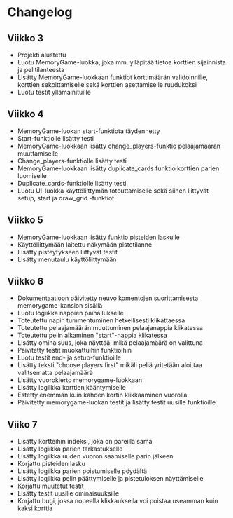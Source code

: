 # Changelog

## Viikko 3

- Projekti alustettu
- Luotu MemoryGame-luokka, joka mm. ylläpitää tietoa korttien sijainnista ja pelitilanteesta
- Lisätty MemoryGame-luokkaan funktiot korttimäärän validoinnille, korttien sekoittamiselle sekä korttien asettamiselle ruudukoksi
- Luotu testit yllämainituille

## Viikko 4

- MemoryGame-luokan start-funktiota täydennetty
- Start-funktiolle lisätty testi
- MemoryGame-luokkaan lisätty change_players-funktio pelaajamäärän muuttamiselle
- Change_players-funktiolle lisätty testi
- MemoryGame-luokkaan lisätty duplicate_cards funktio korttien parien luomiselle
- Duplicate_cards-funktiolle lisätty testi
- Luotu UI-luokka käyttöliittymän toteuttamiselle sekä siihen liittyvät setup, start ja draw_grid -funktiot

## Viikko 5

- MemoryGame-luokkaan lisätty funktio pisteiden laskulle
- Käyttöliittymään laitettu näkymään pistetilanne
- Lisätty pisteytykseen liittyvät testit
- Lisätty menutaulu käyttöliittymään

## Viikko 6

- Dokumentaatioon päivitetty neuvo komentojen suorittamisesta memorygame-kansion sisällä
- Luotu logiikka nappien painallukselle
- Toteutettu napin tummentuminen hetkellisesti klikattaessa
- Toteutettu pelaajamäärän muuttuminen pelaajanappia klikatessa
- Toteutettu pelin alkaminen "start"-nappia klikatessa
- Lisätty ominaisuus, joka näyttää, mikä pelaajamäärä on valittuna
- Päivitetty testit muokattuihin funktioihin
- Luotu testit end- ja setup-funktioille
- Lisätty teksti "choose players first" mikäli peliä yritetään aloittaa valitsematta pelaajamäärä
- Lisätty vuorokierto memorygame-luokkaan
- Lisätty logiikka korttien kääntymiselle
- Estetty enemmän kuin kahden kortin klikkaaminen vuorolla
- Päivitetty memorygame-luokan testit ja lisätty testit uusille funktioille

## Viiko 7

- Lisätty kortteihin indeksi, joka on pareilla sama
- Lisätty logiikka parien tarkastukselle
- Lisätty logiikka uuden vuoron saamiselle parin jälkeen
- Korjattu pisteiden lasku
- Lisätty logiikka parien poistumiselle pöydältä
- Lisätty logiikka pelin päättymiselle ja pistetuloksen näyttämiselle
- Korjattu muutetut testit
- Lisätty testit uusille ominaisuuksille
- Korjattu bugi, jossa nopealla klikkauksella voi poistaa useamman kuin kaksi korttia